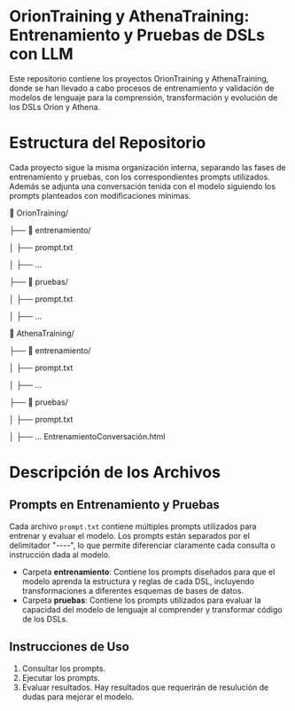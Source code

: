 # OrionTraining y AthenaTraining: Entrenamiento y Pruebas de DSLs con LLM

Este repositorio contiene los proyectos OrionTraining y AthenaTraining, donde se han llevado a cabo procesos 
de entrenamiento y validación de modelos de lenguaje para la comprensión, 
transformación y evolución de los DSLs Orion y Athena.

# Estructura del Repositorio

Cada proyecto sigue la misma organización interna, separando las fases de entrenamiento y pruebas, con los correspondientes prompts utilizados. Además se adjunta una conversación tenida con el modelo siguiendo los prompts planteados con modificaciones mínimas.

📂 OrionTraining/ 

 ├── 📂 entrenamiento/
 
 │    ├── prompt.txt
 
 │    ├── ...
 
 ├── 📂 pruebas/
 
 │    ├── prompt.txt
 
 │    ├── ...
 
📂 AthenaTraining/

 ├── 📂 entrenamiento/
 
 │    ├── prompt.txt
 
 │    ├── ...
 
 ├── 📂 pruebas/
 
 │    ├── prompt.txt
 
 │    ├── ...
 EntrenamientoConversación.html

# Descripción de los Archivos
## Prompts en Entrenamiento y Pruebas
Cada archivo `prompt.txt` contiene múltiples prompts utilizados para entrenar y evaluar el modelo.
Los prompts están separados por el delimitador "----", lo que permite diferenciar claramente cada consulta o instrucción dada al modelo. 

- Carpeta **entrenamiento**: Contiene los prompts diseñados para que el modelo aprenda la estructura y reglas de cada DSL, incluyendo transformaciones a diferentes esquemas de bases de datos.
- Carpeta **pruebas**: Contiene los prompts utilizados para evaluar la capacidad del modelo de lenguaje al comprender y transformar código de los DSLs.

## Instrucciones de Uso 

1. Consultar los prompts.
2. Ejecutar los prompts.
3. Evaluar resultados. Hay resultados que requerirán de resulución de dudas para 
mejorar el modelo. 
